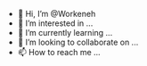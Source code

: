- 👋 Hi, I’m @Workeneh
- 👀 I’m interested in ...
- 🌱 I’m currently learning ...
- 💞️ I’m looking to collaborate on ...
- 📫 How to reach me ...

<!---
Workeneh/Workeneh is a ✨ special ✨ repository because its `README.md` (this file) appears on your GitHub profile.
You can click the Preview link to take a look at your changes.
--->

